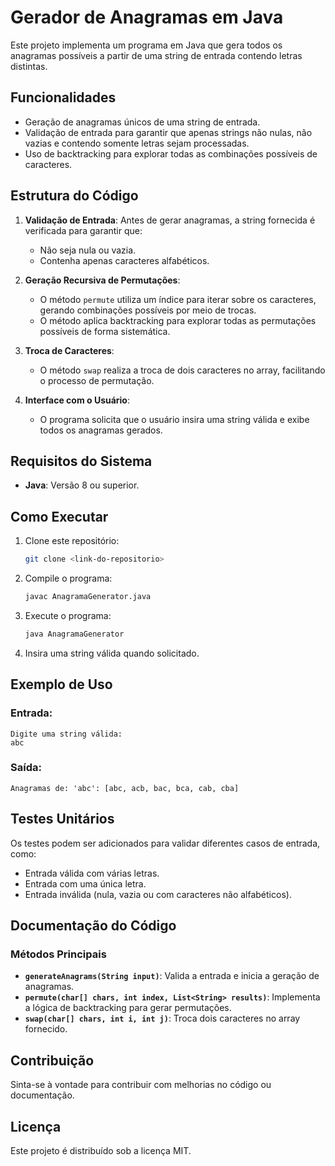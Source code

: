 # Gerador de Anagramas em Java

Este projeto implementa um programa em Java que gera todos os anagramas possíveis a partir de uma string de entrada contendo letras distintas.

## Funcionalidades

- Geração de anagramas únicos de uma string de entrada.
- Validação de entrada para garantir que apenas strings não nulas, não vazias e contendo somente letras sejam processadas.
- Uso de backtracking para explorar todas as combinações possíveis de caracteres.

## Estrutura do Código

1. **Validação de Entrada**: Antes de gerar anagramas, a string fornecida é verificada para garantir que:
   - Não seja nula ou vazia.
   - Contenha apenas caracteres alfabéticos.

2. **Geração Recursiva de Permutações**:
   - O método `permute` utiliza um índice para iterar sobre os caracteres, gerando combinações possíveis por meio de trocas.
   - O método aplica backtracking para explorar todas as permutações possíveis de forma sistemática.

3. **Troca de Caracteres**:
   - O método `swap` realiza a troca de dois caracteres no array, facilitando o processo de permutação.

4. **Interface com o Usuário**:
   - O programa solicita que o usuário insira uma string válida e exibe todos os anagramas gerados.

## Requisitos do Sistema

- **Java**: Versão 8 ou superior.

## Como Executar

1. Clone este repositório:
   ```bash
   git clone <link-do-repositorio>
   ```

2. Compile o programa:
   ```bash
   javac AnagramaGenerator.java
   ```

3. Execute o programa:
   ```bash
   java AnagramaGenerator
   ```

4. Insira uma string válida quando solicitado.

## Exemplo de Uso

### Entrada:
```text
Digite uma string válida:
abc
```

### Saída:
```text
Anagramas de: 'abc': [abc, acb, bac, bca, cab, cba]
```

## Testes Unitários

Os testes podem ser adicionados para validar diferentes casos de entrada, como:
- Entrada válida com várias letras.
- Entrada com uma única letra.
- Entrada inválida (nula, vazia ou com caracteres não alfabéticos).

## Documentação do Código

### Métodos Principais

- **`generateAnagrams(String input)`**: Valida a entrada e inicia a geração de anagramas.
- **`permute(char[] chars, int index, List<String> results)`**: Implementa a lógica de backtracking para gerar permutações.
- **`swap(char[] chars, int i, int j)`**: Troca dois caracteres no array fornecido.

## Contribuição

Sinta-se à vontade para contribuir com melhorias no código ou documentação.

## Licença

Este projeto é distribuído sob a licença MIT.



